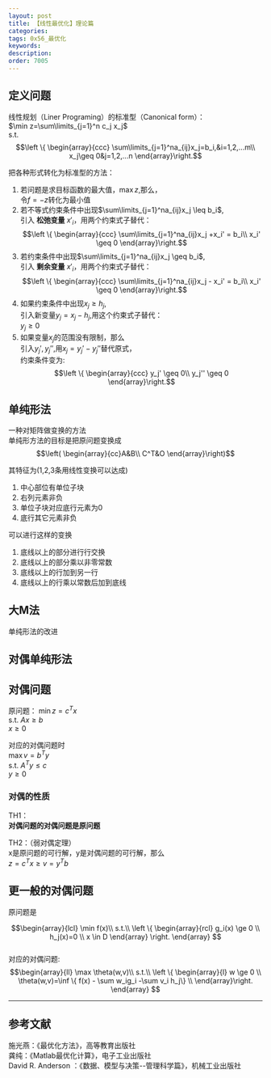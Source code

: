 ```yaml
---
layout: post
title: 【线性最优化】理论篇
categories:
tags: 0x56_最优化
keywords:
description:
order: 7005
---
```


## 定义问题
线性规划（Liner Programing）的标准型（Canonical form）：  
$\min z=\sum\limits_{j=1}^n c_j x_j$  
s.t.  
$$\left \{ \begin{array}{ccc}
\sum\limits_{j=1}^na_{ij}x_j=b_i,&i=1,2,...m\\
x_j\geq 0&j=1,2,...n
\end{array}\right.$$

把各种形式转化为标准型的方法：
1. 若问题是求目标函数的最大值，$\max z$,那么，  
令$f=-z$转化为最小值  
2. 若不等式约束条件中出现$\sum\limits_{j=1}^na_{ij}x_j \leq b_i$,  
引入 **松弛变量** $x'_ i$，用两个约束式子替代：  
$$\left \{ \begin{array}{ccc}
\sum\limits_{j=1}^na_{ij}x_j +x_i' = b_i\\
x_i' \geq 0
\end{array}\right.$$
3. 若约束条件中出现$\sum\limits_{j=1}^na_{ij}x_j \geq b_i$,  
引入 **剩余变量** $x'_ i$，用两个约束式子替代：  
$$\left \{ \begin{array}{ccc}
\sum\limits_{j=1}^na_{ij}x_j - x_i' = b_i\\
x_i' \geq 0
\end{array}\right.$$
4. 如果约束条件中出现$x_j \geq h_j$,  
引入新变量$y_j=x_j-h_j$,用这个约束式子替代：  
$y_j \geq 0$  
5. 如果变量$x_j$的范围没有限制，那么  
引入$y_j',y_j''$,用$x_j=y_j'-y_j''$替代原式，  
约束条件变为:  
$$\left \{ \begin{array}{ccc}
y_j' \geq 0\\
y_j'' \geq 0
\end{array}\right.$$


## 单纯形法
一种对矩阵做变换的方法  
单纯形方法的目标是把原问题变换成
$$\left( \begin{array}{cc}A&B\\
C^T&O
\end{array}\right)$$  

其特征为(1,2,3条用线性变换可以达成)
1. 中心部位有单位子块
2. 右列元素非负
3. 单位子块对应底行元素为0
4. 底行其它元素非负




可以进行这样的变换
1. 底线以上的部分进行行交换
2. 底线以上的部分乘以非零常数
3. 底线以上的行加到另一行
4. 底线以上的行乘以常数后加到底线




## 大M法
单纯形法的改进
## 对偶单纯形法

## 对偶问题
原问题：
$\min z=c^Tx$  
s.t. $Ax\geq b$  
$x\geq 0$  


对应的对偶问题时  
$\max v=b^Ty$  
s.t. $A^Ty\leq c$  
$y\geq 0$  

### 对偶的性质
TH1：  
**对偶问题的对偶问题是原问题**


TH2：（弱对偶定理）  
x是原问题的可行解，y是对偶问题的可行解，那么  
$z=c^Tx\geq v=y^Tb$  


## 更一般的对偶问题
原问题是

$$\begin{array}{lcl}
\min f(x)\\
s.t.\\
\left \{ \begin{array}{rcl}
g_i(x) \ge 0 \\
h_j(x)=0   \\
x \in D
\end{array} \right.
\end{array} $$  
对应的对偶问题:  
$$\begin{array}{ll}
\max \theta(w,v)\\
s.t.\\
\left \{ \begin{array}{l}
w \ge 0 \\
\theta(w,v)=\inf \{ f(x) - \sum w_ig_i -\sum v_i h_j\}   \\
\end{array}\right.
\end{array} $$



---------------
## 参考文献
施光燕：《最优化方法》，高等教育出版社  
龚纯：《Matlab最优化计算》，电子工业出版社  
David R. Anderson ：《数据、模型与决策--管理科学篇》，机械工业出版社  
